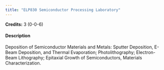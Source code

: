```yaml
---
title: "ELP830 Semiconductor Processing Laboratory"
---
```

**Credits:** 3 (0-0-6)

#### Description
Deposition of Semiconductor Materials and Metals: Sputter Deposition, E-Beam Deposition, and Thermal Evaporation; Photolithography; Electron-Beam Lithography; Epitaxial Growth of Semiconductors, Materials Characterization.